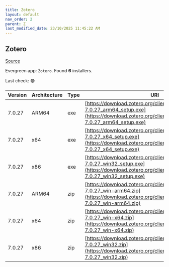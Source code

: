 ```yaml
---
title: Zotero
layout: default
nav_order: 2
parent: Z
last_modified_date: 23/10/2025 11:45:22 AM
---
```


## Zotero

[Source](https://www.zotero.org/)

Evergreen app: `Zotero`. Found **6** installers.

Last check: 🟢

| Version | Architecture | Type | URI                                                                                                                                                                |
| ------- | ------------ | ---- | ------------------------------------------------------------------------------------------------------------------------------------------------------------------ |
| 7.0.27  | ARM64        | exe  | [https://download.zotero.org/client/release/7.0.27/Zotero-7.0.27_arm64_setup.exe](https://download.zotero.org/client/release/7.0.27/Zotero-7.0.27_arm64_setup.exe) |
| 7.0.27  | x64          | exe  | [https://download.zotero.org/client/release/7.0.27/Zotero-7.0.27_x64_setup.exe](https://download.zotero.org/client/release/7.0.27/Zotero-7.0.27_x64_setup.exe)     |
| 7.0.27  | x86          | exe  | [https://download.zotero.org/client/release/7.0.27/Zotero-7.0.27_win32_setup.exe](https://download.zotero.org/client/release/7.0.27/Zotero-7.0.27_win32_setup.exe) |
| 7.0.27  | ARM64        | zip  | [https://download.zotero.org/client/release/7.0.27/Zotero-7.0.27_win-arm64.zip](https://download.zotero.org/client/release/7.0.27/Zotero-7.0.27_win-arm64.zip)     |
| 7.0.27  | x64          | zip  | [https://download.zotero.org/client/release/7.0.27/Zotero-7.0.27_win-x64.zip](https://download.zotero.org/client/release/7.0.27/Zotero-7.0.27_win-x64.zip)         |
| 7.0.27  | x86          | zip  | [https://download.zotero.org/client/release/7.0.27/Zotero-7.0.27_win32.zip](https://download.zotero.org/client/release/7.0.27/Zotero-7.0.27_win32.zip)             |
